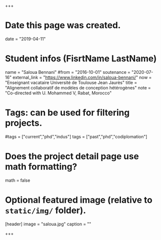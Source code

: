 +++
# Date this page was created.
date = "2019-04-11"

# Student infos (FisrtName LastName)
name = "Saloua Bennani"
#from = "2016-10-01"
soutenance = "2020-07-16"
external_link = "https://www.linkedin.com/in/saloua-bennani/"
now = "Enseignant vacataire Université de Toulouse Jean Jaurès"
title = "Alignement collaboratif de modèles de conception hétérogènes"
note = "Co-directed with U. Mohammed V, Rabat, Morocco"

# Tags: can be used for filtering projects.
#tags = ["current","phd","indus"]
tags = ["past","phd","codiplomation"]

# Does the project detail page use math formatting?
math = false

# Optional featured image (relative to `static/img/` folder).
[header]
image = "saloua.jpg"
caption = ""

+++
